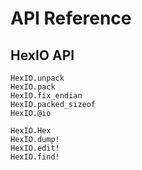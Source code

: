 # API Reference

## HexIO API

```@docs
HexIO.unpack
HexIO.pack
HexIO.fix_endian
HexIO.packed_sizeof
HexIO.@io

HexIO.Hex
HexIO.dump!
HexIO.edit!
HexIO.find!

```
